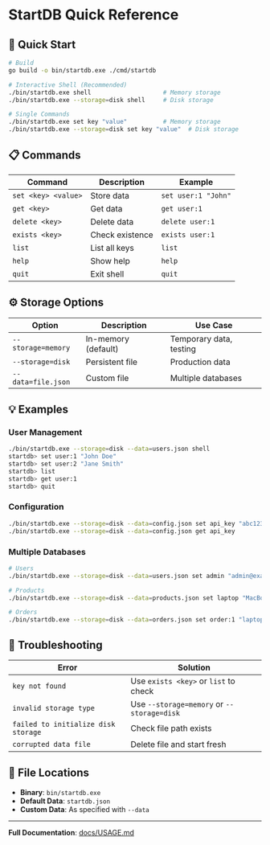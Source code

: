 # StartDB Quick Reference

## 🚀 Quick Start

```bash
# Build
go build -o bin/startdb.exe ./cmd/startdb

# Interactive Shell (Recommended)
./bin/startdb.exe shell                    # Memory storage
./bin/startdb.exe --storage=disk shell     # Disk storage

# Single Commands
./bin/startdb.exe set key "value"          # Memory storage
./bin/startdb.exe --storage=disk set key "value"  # Disk storage
```

## 📋 Commands

| Command             | Description     | Example             |
| ------------------- | --------------- | ------------------- |
| `set <key> <value>` | Store data      | `set user:1 "John"` |
| `get <key>`         | Get data        | `get user:1`        |
| `delete <key>`      | Delete data     | `delete user:1`     |
| `exists <key>`      | Check existence | `exists user:1`     |
| `list`              | List all keys   | `list`              |
| `help`              | Show help       | `help`              |
| `quit`              | Exit shell      | `quit`              |

## ⚙️ Storage Options

| Option             | Description         | Use Case                |
| ------------------ | ------------------- | ----------------------- |
| `--storage=memory` | In-memory (default) | Temporary data, testing |
| `--storage=disk`   | Persistent file     | Production data         |
| `--data=file.json` | Custom file         | Multiple databases      |

## 💡 Examples

### User Management

```bash
./bin/startdb.exe --storage=disk --data=users.json shell
startdb> set user:1 "John Doe"
startdb> set user:2 "Jane Smith"
startdb> list
startdb> get user:1
startdb> quit
```

### Configuration

```bash
./bin/startdb.exe --storage=disk --data=config.json set api_key "abc123"
./bin/startdb.exe --storage=disk --data=config.json get api_key
```

### Multiple Databases

```bash
# Users
./bin/startdb.exe --storage=disk --data=users.json set admin "admin@example.com"

# Products
./bin/startdb.exe --storage=disk --data=products.json set laptop "MacBook Pro"

# Orders
./bin/startdb.exe --storage=disk --data=orders.json set order:1 "laptop,phone"
```

## 🔧 Troubleshooting

| Error                               | Solution                                   |
| ----------------------------------- | ------------------------------------------ |
| `key not found`                     | Use `exists <key>` or `list` to check      |
| `invalid storage type`              | Use `--storage=memory` or `--storage=disk` |
| `failed to initialize disk storage` | Check file path exists                     |
| `corrupted data file`               | Delete file and start fresh                |

## 📁 File Locations

- **Binary**: `bin/startdb.exe`
- **Default Data**: `startdb.json`
- **Custom Data**: As specified with `--data`

---

**Full Documentation**: [docs/USAGE.md](USAGE.md)
